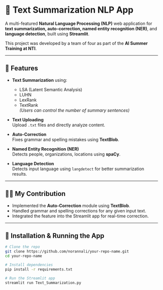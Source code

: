 # 🧠 Text Summarization NLP App

A multi-featured **Natural Language Processing (NLP)** web application for **text summarization, auto-correction, named entity recognition (NER)**, and **language detection**, built using **Streamlit**.

This project was developed by a team of four as part of the **AI Summer Training at NTI**.

---

## 📌 Features

- **Text Summarization** using:
  - LSA (Latent Semantic Analysis)
  - LUHN
  - LexRank
  - TextRank  
  *(Users can control the number of summary sentences)*

- **Text Uploading**  
  Upload `.txt` files and directly analyze content.

- **Auto-Correction**  
  Fixes grammar and spelling mistakes using **TextBlob**.

- **Named Entity Recognition (NER)**  
  Detects people, organizations, locations using **spaCy**.

- **Language Detection**  
  Detects input language using `langdetect` for better summarization results.

---

## 👩‍💻 My Contribution

- Implemented the **Auto-Correction** module using **TextBlob**.
- Handled grammar and spelling corrections for any given input text.
- Integrated the feature into the Streamlit app for real-time correction.

---

## 🚀 Installation & Running the App

```bash
# Clone the repo
git clone https://github.com/norannali/your-repo-name.git
cd your-repo-name

# Install dependencies
pip install -r requirements.txt

# Run the Streamlit app
streamlit run Text_Summarization.py

